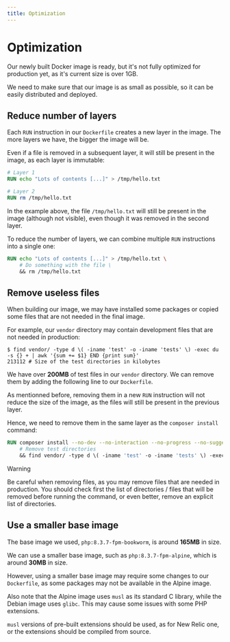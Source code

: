 ```yaml
---
title: Optimization
---
```


# Optimization

Our newly built Docker image is ready, but it's not fully optimized for production yet, as it's current size is over 1GB.

We need to make sure that our image is as small as possible, so it can be easily distributed and deployed.

## Reduce number of layers

Each `RUN` instruction in our `Dockerfile` creates a new layer in the image. The more layers we have, the bigger the image will be.

Even if a file is removed in a subsequent layer, it will still be present in the image, as each layer is immutable:

```dockerfile
# Layer 1
RUN echo "Lots of contents [...]" > /tmp/hello.txt

# Layer 2
RUN rm /tmp/hello.txt
```

In the example above, the file `/tmp/hello.txt` will still be present in the image (although not visible), even though it was removed in the second layer.

To reduce the number of layers, we can combine multiple `RUN` instructions into a single one:

```dockerfile
RUN echo "Lots of contents [...]" > /tmp/hello.txt \
    # Do something with the file \
    && rm /tmp/hello.txt
```

## Remove useless files

When building our image, we may have installed some packages or copied some files that are not needed in the final image.

For example, our `vendor` directory may contain development files that are not needed in production:

```shell
$ find vendor/ -type d \( -iname 'test' -o -iname 'tests' \) -exec du -s {} + | awk '{sum += $1} END {print sum}'
213112 # Size of the test directories in kilobytes
```

We have over **200MB** of test files in our `vendor` directory. We can remove them by adding the following line to our `Dockerfile`.

As mentionned before, removing them in a new `RUN` instruction will not reduce the size of the image, as the files will still be present in the previous layer.

Hence, we need to remove them in the same layer as the `composer install` command:

```dockerfile
RUN composer install --no-dev --no-interaction --no-progress --no-suggest \
    # Remove test directories
    && find vendor/ -type d \( -iname 'test' -o -iname 'tests' \) -exec rm -rf {} +
```

> [!WARNING]
> Be careful when removing files, as you may remove files that are needed in production.
> You should check first the list of directories / files that will be removed before running the command, or even better, remove an explicit list of directories.

## Use a smaller base image

The base image we used, `php:8.3.7-fpm-bookworm`, is around **165MB** in size.

We can use a smaller base image, such as `php:8.3.7-fpm-alpine`, which is around **30MB** in size.

However, using a smaller base image may require some changes to our `Dockerfile`, as some packages may not be available in the Alpine image.

Also note that the Alpine image uses `musl` as its standard C library, while the Debian image uses `glibc`. This may cause some issues with some PHP extensions.

`musl` versions of pre-built extensions should be used, as for New Relic one, or the extensions should be compiled from source. 
